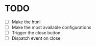 # TODO

- [ ] Make the html
- [ ] Make the most available configurations
- [ ] Trigger the close button
- [ ] Dispatch event on close
